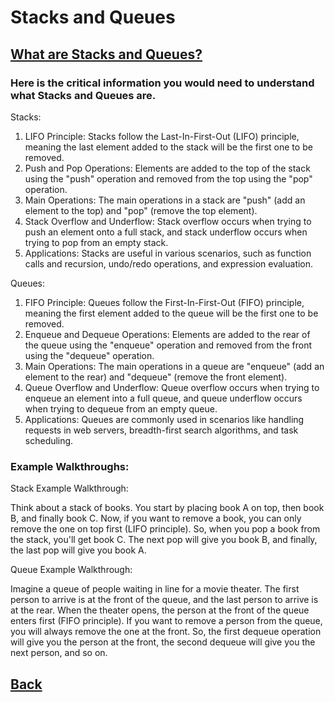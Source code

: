 # Stacks and Queues

## [What are Stacks and Queues?](https://codefellows.github.io/common_curriculum/data_structures_and_algorithms/Code_401/class-10/resources/stacks_and_queues.html)

### Here is the critical information you would need to understand what Stacks and Queues are.

Stacks:

  1. LIFO Principle: Stacks follow the Last-In-First-Out (LIFO) principle, meaning the last element added to the stack will be the first one to be removed.
  2. Push and Pop Operations: Elements are added to the top of the stack using the "push" operation and removed from the top using the "pop" operation.
  3. Main Operations: The main operations in a stack are "push" (add an element to the top) and "pop" (remove the top element).
  4. Stack Overflow and Underflow: Stack overflow occurs when trying to push an element onto a full stack, and stack underflow occurs when trying to pop from an empty stack.
  5. Applications: Stacks are useful in various scenarios, such as function calls and recursion, undo/redo operations, and expression evaluation.

Queues:

  1. FIFO Principle: Queues follow the First-In-First-Out (FIFO) principle, meaning the first element added to the queue will be the first one to be removed.
  2. Enqueue and Dequeue Operations: Elements are added to the rear of the queue using the "enqueue" operation and removed from the front using the "dequeue" operation.
  3. Main Operations: The main operations in a queue are "enqueue" (add an element to the rear) and "dequeue" (remove the front element).
  4. Queue Overflow and Underflow: Queue overflow occurs when trying to enqueue an element into a full queue, and queue underflow occurs when trying to dequeue from an empty queue.
  5. Applications: Queues are commonly used in scenarios like handling requests in web servers, breadth-first search algorithms, and task scheduling.


### Example Walkthroughs:

Stack Example Walkthrough:

  Think about a stack of books. You start by placing book A on top, then book B, and finally book C. Now, if you want to remove a book, you can only remove the one on top first (LIFO principle). So, when you pop a book from the stack, you'll get book C. The next pop will give you book B, and finally, the last pop will give you book A.

Queue Example Walkthrough:
  
  Imagine a queue of people waiting in line for a movie theater. The first person to arrive is at the front of the queue, and the last person to arrive is at the rear. When the theater opens, the person at the front of the queue enters first (FIFO principle). If you want to remove a person from the queue, you will always remove the one at the front. So, the first dequeue operation will give you the person at the front, the second dequeue will give you the next person, and so on.

## [Back](../401readingNotes.md)
